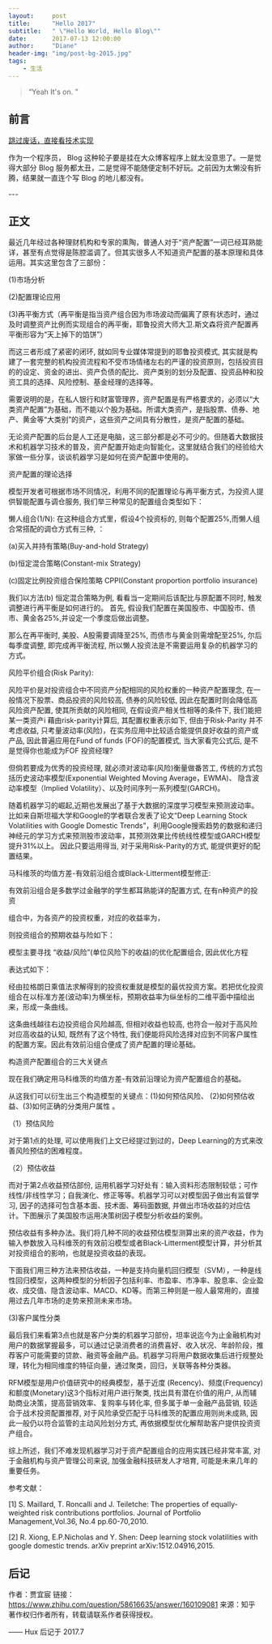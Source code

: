 ```yaml
---
layout:     post
title:      "Hello 2017"
subtitle:   " \"Hello World, Hello Blog\""
date:       2017-07-13 12:00:00
author:     "Diane"
header-img: "img/post-bg-2015.jpg"
tags:
    - 生活
---
```


> “Yeah It's on. ”


## 前言

[跳过废话，直接看技术实现 ](#build) 

作为一个程序员， Blog 这种轮子要是挂在大众博客程序上就太没意思了。一是觉得大部分 Blog 服务都太丑，二是觉得不能随便定制不好玩。之前因为太懒没有折腾，结果就一直连个写 Blog 的地儿都没有。

<p id = "build"></p>
---

## 正文


最近几年经过各种理财机构和专家的熏陶，普通人对于“资产配置”一词已经耳熟能详，甚至有点觉得是陈腔滥调了。但其实很多人不知道资产配置的基本原理和具体运用。其实这里包含了三部份：

(1)市场分析

(2)配置理论应用

(3)再平衡方式（再平衡是指当资产组合因为市场波动而偏离了原有状态时，通过及时调整资产比例而实现组合的再平衡，耶鲁投资大师大卫.斯文森将资产配置再平衡形容为“天上掉下的馅饼”）

而这三者形成了紧密的闭环, 就如同专业媒体常提到的耶鲁投资模式, 其实就是构建了一套完整的机构投资流程和不受市场情绪左右的严谨的投资原则，包括投资目的的设定、资金的进出、资产负债的配比、资产类别的划分及配置、投资品种和投资工具的选择、风险控制、基金经理的选择等。

需要说明的是，在私人银行和财富管理界，资产配置是有严格要求的，必须以“大类资产配置”为基础，而不能以个股为基础。所谓大类资产，是指股票、债券、地产、黄金等“大类别”的资产，这些资产之间具有分散性，是资产配置的基础。

无论资产配置的后台是人工还是电脑，这三部分都是必不可少的。但随着大数据技术和机器学习技术的普及，资产配置开始走向智能化，这里就结合我们的经验给大家做一些分享，谈谈机器学习是如何在资产配置中使用的。

资产配置的理论选择

模型开发者可根据市场不同情况，利用不同的配置理论与再平衡方式，为投资人提供智能配置与调仓服务, 我们举三种常见的配置组合类型如下：

懒人组合(1/N):
在这种组合方式里，假设4个投资标的, 则每个配置25%,而懒人组合常搭配的调仓方式有三种, ：

(a)买入并持有策略(Buy-and-hold Strategy)

(b)恒定混合策略(Constant-mix Strategy)

(c)固定比例投资组合保险策略 CPPI(Constant proportion portfolio insurance)

我们以方法(b) 恒定混合策略为例, 看看当一定期间后该配比与原配置不同时, 触发调整进行再平衡是如何进行的。 首先, 假设我们配置在美国股市、中国股市、债市、黄金各25%,并设定一个季度后做出调整。

那么在再平衡时, 美股、A股需要调降至25%, 而债市与黄金则需增配至25%, 尔后每季度调整, 即完成再平衡流程, 所以懒人投资法是不需要运用复杂的机器学习的方式。


风险平价组合(Risk Parity):

风险平价是对投资组合中不同资产分配相同的风险权重的一种资产配置理念, 在一般情况下股票、商品投资的风险较高, 债券的风险较低, 因此在配置时则会降低高风险资产配置, 使其所贡献的风险相同, 在假设资产相关性相等的条件下, 我们能把某一类资产i 藉由risk-parity计算后, 其配置权重表示如下, 但由于Risk-Parity 并不考虑收益, 只考量波动率(风险)，在实务应用中比较适合能提供良好收益的资产或产品, 因此普遍应用在Fund of funds (FOF)的配置模式, 当大家看完公式后, 是不是觉得你也能成为FOF 投资经理?

但倘若要成为优秀的投资经理, 就必须对波动率(风险)衡量做番苦工, 传统的方式包括历史波动率模型(Exponential Weighted Moving Average，EWMA)、 隐含波动率模型（Implied Volatility）、以及时间序列一系列模型(GARCH)。

随着机器学习的崛起,近期也发展出了基于大数据的深度学习模型来预测波动率。比如来自斯坦福大学和Google的学者联合发表了论文“Deep Learning Stock Volatilities with Google Domestic Trends”，利用Google搜索趋势的数据和递归神经元的学习方式来预测股市波动率，其预测效果比传统线性模型或GARCH模型提升31%以上。 因此只要运用得当, 对于采用Risk-Parity的方式, 能提供更好的配置结果。

马科维茨的均值方差-有效前沿组合或Black-Litterment模型修正:

有效前沿组合是多数学过金融学的学生都耳熟能详的配置方式, 在有n种资产的投资

组合中，为各资产的投资权重，对应的收益率为，

则投资组合的预期收益与险如下：

模型主要寻找 “收益/风险”(单位风险下的收益)的优化配置组合, 因此优化方程

表达式如下：

经由拉格朗日乘值法求解得到的投资权重就是模型的最优投资方案。若把优化投资组合在以标准方差(波动率)为横坐标，预期收益率为纵坐标的二维平面中描绘出来，形成一条曲线。

这条曲线越往右边投资组合风险越高, 但相对收益也较高, 也符合一般对于高风险对应高收益的认知, 既然有了这个特性, 我们便能将风险选择对应到不同客户属性的配置方案。因此有效前沿组合便成了资产配置的理论基础。

构造资产配置组合的三大关键点

现在我们确定用马科维茨的均值方差-有效前沿理论为资产配置组合的基础。

从这我们可以衍生出三个构造模型的关键点：(1)如何预估风险、 (2)如何预估收益、(3)如何正确的分类用户属性 。

（1）预估风险

对于第1点的处理, 可以使用我们上文已经提过到过的，Deep Learning的方式来改善风险预估的困难程度。

（2）预估收益

而对于第2点收益预估部份, 运用机器学习好处有：输入资料形态限制较低；可作线性/非线性学习；自我演化、修正等等。机器学习可以对模型因子做出有监督学习, 因子的选择可包含基本面、技术面、筹码面数据, 并做出市场收益的对应估计。下图展示了美国股市运用决策树因子模型分析收益的案例。

预估收益有多种办法。我们将几种不同的收益预估模型测算出来的资产收益，作为输入参数放入马科维茨的有效前沿模型或者Black-Litterment模型计算，并分析其对投资组合的影响，也就是投资收益的表现。

下面我们用三种方法来预估收益，一种是支持向量机回归模型（SVM），一种是线性回归模型，这两种模型的分析因子包括利率、市盈率、市净率、股息率、企业盈收、成交值、隐含波动率、MACD、KD等。而第三种则是一般人最常用的，直接用过去几年市场的走势来预测未来市场。

(3)客户属性分类

最后我们来看第3点也就是客户分类的机器学习部份，坦率说迄今为止金融机构对用户的数据掌握最多，可以通过记录消费者的消费喜好、收入状况、年龄阶段，推荐客户可能需要的贷款、融资等金融产品。机器学习将用户数据收集后进行规整处理，转化为相同维度的特征向量，通过聚类，回归，关联等各种分类器。

RFM模型是用户价值研究中的经典模型，基于近度 (Recency)、频度(Frequency)和额度(Monetary)这3个指标对用户进行聚类, 找出具有潜在价值的用户, 从而辅助商业决策，提高营销效率、复购率与转化率, 但多属于单一金融产品营销, 较适合于战术投资配置推荐, 对于风险承受匹配于马科维茨的配置应用则尚未成熟, 因此一般仍以符合监管的主动风险划分方式, 再依据模型优化解帮助客户提供投资资产组合。

综上所述，我们不难发现机器学习对于资产配置组合的应用实践已经非常丰富, 对于金融机构与资产管理公司来说, 加强金融科技研发人才培育, 可能是未来几年的重要任务。

参考文献：

[1] S. Maillard, T. Roncalli and J. Teiletche: The properties of equally-weighted risk contributions portfolios. Journal of Portfolio Management,Vol.36, No.4 pp.60-70,2010.

[2] R. Xiong, E.P.Nicholas and Y. Shen: Deep learning stock volatilities with google domestic trends. arXiv preprint arXiv:1512.04916,2015.

## 后记


作者：贾宜宸
链接：https://www.zhihu.com/question/58616635/answer/160109081
来源：知乎
著作权归作者所有，转载请联系作者获得授权。

—— Hux 后记于 2017.7


